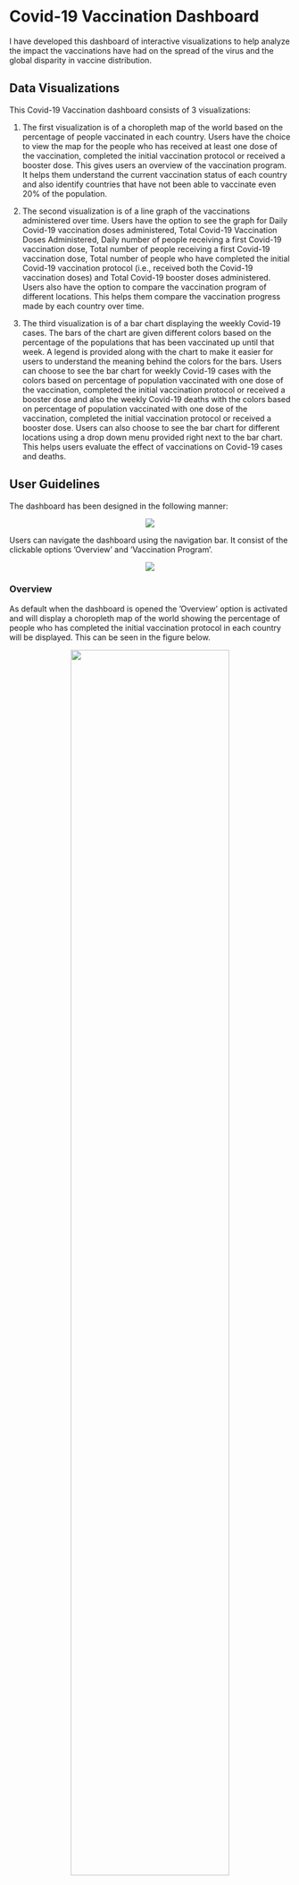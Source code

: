 # Covid-19 Vaccination Dashboard

I have developed this dashboard of interactive visualizations to help analyze the impact the vaccinations have had
on the spread of the virus and the global disparity in vaccine distribution.

## Data Visualizations
This Covid-19 Vaccination dashboard consists of 3 visualizations:

1. The first visualization is of a choropleth map of the world based on the percentage of people vaccinated in each country. Users have the choice to view the map for the people who has received at least one dose of the vaccination, completed the initial vaccination protocol or received a booster dose. This gives users an overview of the vaccination program. It helps them understand the current vaccination status of each country and also identify countries that have not been able to vaccinate even 20% of the population.

2. The second visualization is of a line graph of the vaccinations administered over time. Users have the option to see the graph for Daily Covid-19 vaccination doses administered, Total Covid-19 Vaccination Doses Administered, Daily number of people receiving a first Covid-19 vaccination dose, Total number of people receiving a first Covid-19 vaccination dose, Total number of people who have completed the initial Covid-19 vaccination protocol (i.e., received both the Covid-19 vaccination doses) and Total Covid-19 booster
doses administered. Users also have the option to compare the vaccination program of different locations. This helps them compare the vaccination progress made by each country over time.

3. The third visualization is of a bar chart displaying the weekly Covid-19 cases. The bars of the chart are given different colors based on the percentage of the populations that has been vaccinated up until that week. A legend is provided along with the chart to make it easier for users to understand the meaning behind the colors for the bars. Users can choose to see the bar chart for weekly Covid-19 cases with the colors based on percentage of population vaccinated with one dose of the vaccination, completed the initial vaccination protocol or received a booster dose and also the weekly Covid-19 deaths with the colors based on percentage of population vaccinated with one dose of the vaccination, completed the initial vaccination protocol or received a booster dose. Users can also choose to see the bar chart for different locations using a drop down menu provided right next to the bar chart. This helps users evaluate the effect of vaccinations on Covid-19 cases and deaths.

## User Guidelines

The dashboard has been designed in the following manner:

<figure align="center">
  <img src="https://github.com/LakshmiThandayaan/Covid-19-Vaccinations/assets/114150775/16c018e4-fb27-42e3-8696-9b2d5cc63ae9" >
</figure>


Users can navigate the dashboard using the navigation bar. It consist of the clickable options ’Overview’ and ’Vaccination Program’.

<p align="center">
  <img src="https://github.com/LakshmiThandayaan/Covid-19-Vaccinations/assets/114150775/d435cec0-a891-4ae3-b38b-6573f48318dc">
</p>

### Overview
As default when the dashboard is opened the ’Overview’ option is activated and will display a choropleth map of the world showing the percentage of people who has completed the initial vaccination protocol in each country will be displayed. This can be seen in the figure below.

<p align="center">
  <img src="https://github.com/LakshmiThandayaan/Covid-19-Vaccinations/assets/114150775/7b826ad9-6e1d-4f8a-991e-0f53d3a1fe7d" width=75% height=75%>
</p>

When users have their mouse over any country in the map, the country name, absolute number of people vaccinated in the country and percentage of people vaccinated in the country will be displayed in a small pop-up box. The figure below shows the data displayed for United Kingdom.

<p align="center">
  <img src="https://github.com/LakshmiThandayaan/Covid-19-Vaccinations/assets/114150775/856fdc72-7259-4eac-8444-b19ed9dce52a">
</p>

Users can choose to view the map for people who have received at least one dose of the vaccination, people who have completed the initial vaccination protocol and people who have taken the booster dose using the drop down menu in the ’Overview’ option. The figure below shows this drop down menu.

<p align="center">
  <img src="https://github.com/LakshmiThandayaan/Covid-19-Vaccinations/assets/114150775/c48cc9e8-c309-4130-b4f4-1ab6e74b2d46">
</p>

The legend displayed along with the map gives the link between the colors allocated to each country and the percentage of the population that has been vaccinated in that country. The figure below shows the legend for the map displaying the percentage of the population that has completed the primary vaccination series.

<p align="center">
  <img src="https://github.com/LakshmiThandayaan/Covid-19-Vaccinations/assets/114150775/4372cef7-83af-45d4-849b-45ee639f4e75" width=25% height=25%>
</p>

The legend given along with the map is interactive. When users place their mouse over any box in the map, the countries corresponding to that category in the map is displayed. The figure below shows the map highlighting all the countries where the percentage of population that has received a booster dose is less than 10, when the mouse is over the red box in the legend.

<p align="center">
  <img src="https://github.com/LakshmiThandayaan/Covid-19-Vaccinations/assets/114150775/ca301f6b-9903-4b45-9de5-bae03e4cc973">
</p>

The maps can also be zoomed in and out using the scroll options in the mouse. Zooming in can also be done by doubling clicking on the portion of the map you want to zoom into. Users can also pan the map by clicking and dragging in a specific direction. This allows more mobility within the map, hence making it easier for users to investigate and analyze smaller countries in the map. The figure below shows the map zoomed into United Kingdom.

<p align="center">
  <img src="https://github.com/LakshmiThandayaan/Covid-19-Vaccinations/assets/114150775/c667b2fa-9eb4-44cc-8ae3-c7cc16303270" width=50% height=50%>
</p>

### Vaccination Program
When the ’Vaccination Program’ option in the navigation bar is clicked, the interface changes. The interface displayed can be seen in the figure below:

<p align="center">
  <img src="https://github.com/LakshmiThandayaan/Covid-19-Vaccinations/assets/114150775/246436db-15ea-4ad2-afa8-463f4f9ef827">
</p>

A line graph displaying the daily number of Covid-19 vaccination doses administered in the world is displayed. If the user places the mouse at any point inside the graph, the date and the number of vaccinations administered that day is displayed in a pop-up box. This can be seen in the figure below.

<p align="center">
  <img src="https://github.com/LakshmiThandayaan/Covid-19-Vaccinations/assets/114150775/e890558e-6001-4bfd-b419-fbf3fbaf9419">
</p>

Users can choose to see the graph for Daily Covid-19 vaccinations administered, Cumulative vaccinations administered, Daily number of people receiving a first Covid-19 vaccination dose, Total number of people who received at least one dose of vaccination, Total number of people who finished the initial vaccination protocol and Total Covid-19 boosters administered using a drop down menu right next to the graph. The figure below shows this drop down menu. The figure below shows this drop down menu.

<p align="center">
  <img src="https://github.com/LakshmiThandayaan/Covid-19-Vaccinations/assets/114150775/cc6f19c0-cece-4dde-8587-3789079997e4">
</p>

Users can choose to compare the vaccination distribution in different locations from the list of locations right next to the graph. The figure below shows the list of locations.

<p align="center">
  <img src="https://github.com/LakshmiThandayaan/Covid-19-Vaccinations/assets/114150775/8b8487d6-910d-4751-9494-3f6161253ab4)">
</p>

The figure below shows the graph when the locations Asia, Europe and Africa are chosen.

<p align="center">
  <img src="https://github.com/LakshmiThandayaan/Covid-19-Vaccinations/assets/114150775/039a9d02-1f05-4a09-ab51-601aee073379">
</p>

### Impact of Vaccinations

When the ’Impact of Vaccinations’ option in the navigation bar is clicked, the interface changes. The interface displayed can be seen in the figure below:

<p align="center">
  <img src="https://github.com/LakshmiThandayaan/Covid-19-Vaccinations/assets/114150775/87ff2538-07a1-44b0-8d43-3f40272b3ba2">
</p>

A bar chart displaying the weekly number of confirmed cases of Covid-19 in the world is displayed. The bars in the chart are colored based on when the percentage of the population received at least one dose of the Covid-19 vaccine. If the user places the mouse on any of the bars in graph, the location, date, number of Covid-19 cases or deaths and percentage of population vaccinated at that point of time will be displayed in a pop-up box. This can be seen in the figure below.

<p align="center">
  <img src="https://github.com/LakshmiThandayaan/Covid-19-Vaccinations/assets/114150775/82f8f5cb-bbc0-4bda-b0ba-6ef052345119">
</p>

Users can choose to see the bar graph for weekly Covid-19 cases and deaths with colors for the bars based on percentage of the population that has received at least one dose of the vaccination, percentage of the population that has completed the initial vaccination protocol and percentage of the population that has received a booster dose using a drop down menu right next to the bar graph. The figure below shows this drop down menu.

<p align="center">
  <img src="https://github.com/LakshmiThandayaan/Covid-19-Vaccinations/assets/114150775/3c9cb1ca-68f1-446b-bf6b-8b461ba0a635" width=25% height=25%>
</p>

Users can also choose to see the bar graph for different countries, continents and income categories using another drop down menu right next to the bar graph. The figure below shows this drop down menu.

<p align="center">
  <img src="https://github.com/LakshmiThandayaan/Covid-19-Vaccinations/assets/114150775/2243cc13-1b11-4064-be1f-2191a2c29c99" width=25% height=25%>
</p>

The legend for the bar chart is also given right next to the chart. The figure shows the legend for the bar chart.
<p align="center">
  <img src="https://github.com/LakshmiThandayaan/Covid-19-Vaccinations/assets/114150775/003009aa-f6fd-47f6-a9b3-f861cb3a5ea7" width=25% height=25%>
</p>

### Data Sources

The data sources used for developing the visualizations in the dashboard are given when this option in the navigation bar is clicked.

<p align="center">
  <img src="">
</p>

